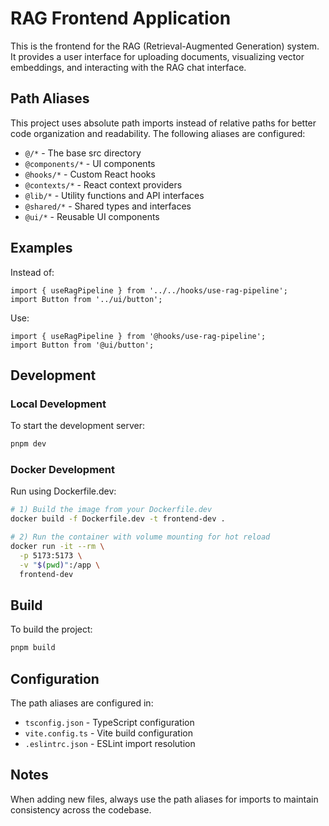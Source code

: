 # RAG Frontend Application

This is the frontend for the RAG (Retrieval-Augmented Generation) system. It provides a user interface for uploading documents, visualizing vector embeddings, and interacting with the RAG chat interface.

## Path Aliases

This project uses absolute path imports instead of relative paths for better code organization and readability. The following aliases are configured:

- `@/*` - The base src directory
- `@components/*` - UI components
- `@hooks/*` - Custom React hooks
- `@contexts/*` - React context providers
- `@lib/*` - Utility functions and API interfaces
- `@shared/*` - Shared types and interfaces
- `@ui/*` - Reusable UI components

## Examples

Instead of:
```tsx
import { useRagPipeline } from '../../hooks/use-rag-pipeline';
import Button from '../ui/button';
```

Use:
```tsx
import { useRagPipeline } from '@hooks/use-rag-pipeline';
import Button from '@ui/button';
```

## Development

### Local Development

To start the development server:

```bash
pnpm dev
```

### Docker Development

Run using Dockerfile.dev:

```bash
# 1) Build the image from your Dockerfile.dev
docker build -f Dockerfile.dev -t frontend-dev .

# 2) Run the container with volume mounting for hot reload
docker run -it --rm \
  -p 5173:5173 \
  -v "$(pwd)":/app \
  frontend-dev
```

## Build

To build the project:

```bash
pnpm build
```

## Configuration

The path aliases are configured in:
- `tsconfig.json` - TypeScript configuration
- `vite.config.ts` - Vite build configuration
- `.eslintrc.json` - ESLint import resolution

## Notes

When adding new files, always use the path aliases for imports to maintain consistency across the codebase.
